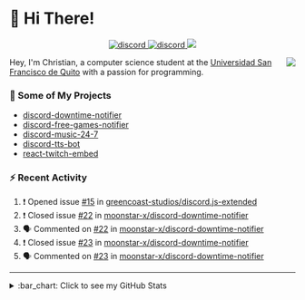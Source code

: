# :wave: Hi There!

<p align="center">
  <a href="https://discord.gg/mhj3Zsv">
    <img alt="discord" src="https://img.shields.io/discord/730998659008823296.svg?label=&logo=discord&logoColor=ffffff&color=7389D8&labelColor=6A7EC2"/>
  </a>
  <a href="https://twitter.com/moonstar_x99">
    <img alt="discord" src="https://img.shields.io/twitter/follow/moonstar_x99?label=Follow%20Me%21&style=social"/>
  </a>
  <a href="https://badges.pufler.dev">
    <img src="https://badges.pufler.dev/visits/moonstar-x/moonstar-x?style=flat&logo=github">
  </a>
</p>

<img align="right" src="https://media.tenor.com/images/cb8fb20986aac7eef75c8ce6bc3997c0/tenor.gif" />

Hey, I'm Christian, a computer science student at the [Universidad San Francisco de Quito](http://www.usfq.edu.ec/Paginas/Inicio.aspx) with a passion for programming.

### :rocket: Some of My Projects

* [discord-downtime-notifier](https://github.com/moonstar-x/discord-downtime-notifier)
* [discord-free-games-notifier](https://github.com/moonstar-x/discord-free-games-notifier)
* [discord-music-24-7](https://github.com/moonstar-x/discord-music-24-7)
* [discord-tts-bot](https://github.com/moonstar-x/discord-tts-bot)
* [react-twitch-embed](https://github.com/moonstar-x/react-twitch-embed)

### :zap: Recent Activity

<!--START_SECTION:activity-->
1. ❗️ Opened issue [#15](https://github.com/greencoast-studios/discord.js-extended/issues/15) in [greencoast-studios/discord.js-extended](https://github.com/greencoast-studios/discord.js-extended)
2. ❗️ Closed issue [#22](https://github.com/moonstar-x/discord-downtime-notifier/issues/22) in [moonstar-x/discord-downtime-notifier](https://github.com/moonstar-x/discord-downtime-notifier)
3. 🗣 Commented on [#22](https://github.com/moonstar-x/discord-downtime-notifier/issues/22) in [moonstar-x/discord-downtime-notifier](https://github.com/moonstar-x/discord-downtime-notifier)
4. ❗️ Closed issue [#23](https://github.com/moonstar-x/discord-downtime-notifier/issues/23) in [moonstar-x/discord-downtime-notifier](https://github.com/moonstar-x/discord-downtime-notifier)
5. 🗣 Commented on [#23](https://github.com/moonstar-x/discord-downtime-notifier/issues/23) in [moonstar-x/discord-downtime-notifier](https://github.com/moonstar-x/discord-downtime-notifier)
<!--END_SECTION:activity-->

---

<details>
  <summary>
    :bar_chart: Click to see my GitHub Stats
  </summary>
  <p align="center">
    <br>
    <img alt="GitHub Stats" src="https://github-readme-stats.vercel.app/api?username=moonstar-x&count_private=true&show_icons=true&theme=dracula" />
    <br>
    <img alt="GitHub Top Languages" src="https://github-readme-stats.vercel.app/api/top-langs/?username=moonstar-x&layout=compact&theme=dracula" />
  </p>
</details>
